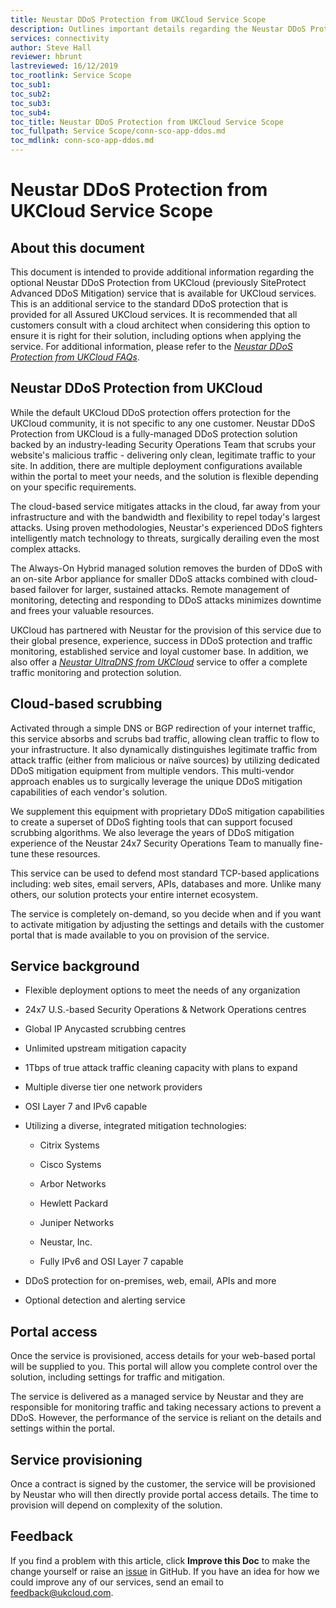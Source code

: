 ```yaml
---
title: Neustar DDoS Protection from UKCloud Service Scope
description: Outlines important details regarding the Neustar DDoS Protection from UKCloud (previously SiteProtect Advanced DDoS Mitigation) service
services: connectivity
author: Steve Hall
reviewer: hbrunt
lastreviewed: 16/12/2019
toc_rootlink: Service Scope
toc_sub1: 
toc_sub2:
toc_sub3:
toc_sub4:
toc_title: Neustar DDoS Protection from UKCloud Service Scope
toc_fullpath: Service Scope/conn-sco-app-ddos.md
toc_mdlink: conn-sco-app-ddos.md
---
```


# Neustar DDoS Protection from UKCloud Service Scope

## About this document

This document is intended to provide additional information regarding the optional Neustar DDoS Protection from UKCloud (previously SiteProtect Advanced DDoS Mitigation) service that is available for UKCloud services. This is an additional service to the standard DDoS protection that is provided for all Assured UKCloud services. It is recommended that all customers consult with a cloud architect when considering this option to ensure it is right for their solution, including options when applying the service. For additional information, please refer to the [*Neustar DDoS Protection from UKCloud FAQs*](conn-faq-app-ddos.md).

## Neustar DDoS Protection from UKCloud

While the default UKCloud DDoS protection offers protection for the UKCloud community, it is not specific to any one customer. Neustar DDoS Protection from UKCloud is a fully-managed DDoS protection solution backed by an industry-leading Security Operations Team that scrubs your website's malicious traffic - delivering only clean, legitimate traffic to your site. In addition, there are multiple deployment configurations available within the portal to meet your needs, and the solution is flexible depending on your specific requirements.

The cloud-based service mitigates attacks in the cloud, far away from your infrastructure and with the bandwidth and flexibility to repel today's largest attacks. Using proven methodologies, Neustar's experienced DDoS fighters intelligently match technology to threats, surgically derailing even the most complex attacks.

The Always-On Hybrid managed solution removes the burden of DDoS with an on-site Arbor appliance for smaller DDoS attacks combined with cloud-based failover for larger, sustained attacks. Remote management of monitoring, detecting and responding to DDoS attacks minimizes downtime and frees your valuable resources.

UKCloud has partnered with Neustar for the provision of this service due to their global presence, experience, success in DDoS protection and traffic monitoring, established service and loyal customer base. In addition, we also offer a [*Neustar UltraDNS from UKCloud*](conn-sco-glb.md) service to offer a complete traffic monitoring and protection solution.

## Cloud-based scrubbing

Activated through a simple DNS or BGP redirection of your internet traffic, this service absorbs and scrubs bad traffic, allowing clean traffic to flow to your infrastructure. It also dynamically distinguishes legitimate traffic from attack traffic (either from malicious or naïve sources) by utilizing dedicated DDoS mitigation equipment from multiple vendors. This multi-vendor approach enables us to surgically leverage the unique DDoS mitigation capabilities of each vendor's solution.

We supplement this equipment with proprietary DDoS mitigation capabilities to create a superset of DDoS fighting tools that can support focused scrubbing algorithms. We also leverage the years of DDoS mitigation experience of the Neustar 24x7 Security Operations Team to manually fine-tune these resources.

This service can be used to defend most standard TCP-based applications including: web sites, email servers, APIs, databases and more. Unlike many others, our solution protects your entire internet ecosystem.

The service is completely on-demand, so you decide when and if you want to activate mitigation by adjusting the settings and details with the customer portal that is made available to you on provision of the service.

## Service background

- Flexible deployment options to meet the needs of any organization

- 24x7 U.S.-based Security Operations & Network Operations centres

- Global IP Anycasted scrubbing centres

- Unlimited upstream mitigation capacity

- 1Tbps of true attack traffic cleaning capacity with plans to expand

- Multiple diverse tier one network providers

- OSI Layer 7 and IPv6 capable

- Utilizing a diverse, integrated mitigation technologies:

  - Citrix Systems

  - Cisco Systems

  - Arbor Networks

  - Hewlett Packard

  - Juniper Networks

  - Neustar, Inc.

  - Fully IPv6 and OSI Layer 7 capable

- DDoS protection for on-premises, web, email, APIs and more

- Optional detection and alerting service

## Portal access

Once the service is provisioned, access details for your web-based portal will be supplied to you. This portal will allow you complete control over the solution, including settings for traffic and mitigation.

The service is delivered as a managed service by Neustar and they are responsible for monitoring traffic and taking necessary actions to prevent a DDoS. However, the performance of the service is reliant on the details and settings within the portal.

## Service provisioning

Once a contract is signed by the customer, the service will be provisioned by Neustar who will then directly provide portal access details. The time to provision will depend on complexity of the solution.

## Feedback

If you find a problem with this article, click **Improve this Doc** to make the change yourself or raise an [issue](https://github.com/UKCloud/documentation/issues) in GitHub. If you have an idea for how we could improve any of our services, send an email to <feedback@ukcloud.com>.

